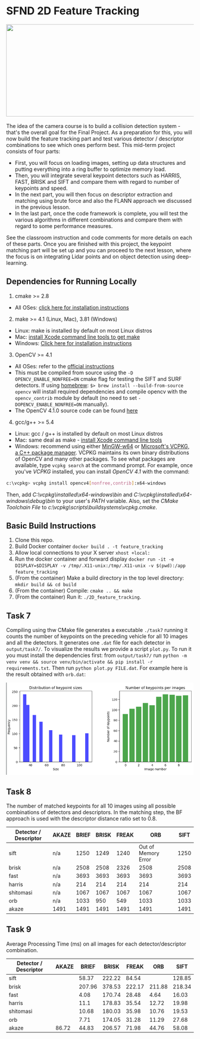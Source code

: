 # SFND 2D Feature Tracking

<img src="images/keypoints.png" width="820" height="248" />

The idea of the camera course is to build a collision detection system - that's the overall goal for the Final Project. As a preparation for this, you will now build the feature tracking part and test various detector / descriptor combinations to see which ones perform best. This mid-term project consists of four parts:

* First, you will focus on loading images, setting up data structures and putting everything into a ring buffer to optimize memory load. 
* Then, you will integrate several keypoint detectors such as HARRIS, FAST, BRISK and SIFT and compare them with regard to number of keypoints and speed. 
* In the next part, you will then focus on descriptor extraction and matching using brute force and also the FLANN approach we discussed in the previous lesson. 
* In the last part, once the code framework is complete, you will test the various algorithms in different combinations and compare them with regard to some performance measures. 

See the classroom instruction and code comments for more details on each of these parts. Once you are finished with this project, the keypoint matching part will be set up and you can proceed to the next lesson, where the focus is on integrating Lidar points and on object detection using deep-learning. 

## Dependencies for Running Locally
1. cmake >= 2.8
 * All OSes: [click here for installation instructions](https://cmake.org/install/)

2. make >= 4.1 (Linux, Mac), 3.81 (Windows)
 * Linux: make is installed by default on most Linux distros
 * Mac: [install Xcode command line tools to get make](https://developer.apple.com/xcode/features/)
 * Windows: [Click here for installation instructions](http://gnuwin32.sourceforge.net/packages/make.htm)

3. OpenCV >= 4.1
 * All OSes: refer to the [official instructions](https://docs.opencv.org/master/df/d65/tutorial_table_of_content_introduction.html)
 * This must be compiled from source using the `-D OPENCV_ENABLE_NONFREE=ON` cmake flag for testing the SIFT and SURF detectors. If using [homebrew](https://brew.sh/): `$> brew install --build-from-source opencv` will install required dependencies and compile opencv with the `opencv_contrib` module by default (no need to set `-DOPENCV_ENABLE_NONFREE=ON` manually). 
 * The OpenCV 4.1.0 source code can be found [here](https://github.com/opencv/opencv/tree/4.1.0)

4. gcc/g++ >= 5.4
  * Linux: gcc / g++ is installed by default on most Linux distros
  * Mac: same deal as make - [install Xcode command line tools](https://developer.apple.com/xcode/features/)
  * Windows: recommend using either [MinGW-w64](http://mingw-w64.org/doku.php/start) or [Microsoft's VCPKG, a C++ package manager](https://docs.microsoft.com/en-us/cpp/build/install-vcpkg?view=msvc-160&tabs=windows). VCPKG maintains its own binary distributions of OpenCV and many other packages. To see what packages are available, type `vcpkg search` at the command prompt. For example, once you've _VCPKG_ installed, you can install _OpenCV 4.1_ with the command:
```bash
c:\vcpkg> vcpkg install opencv4[nonfree,contrib]:x64-windows
```
Then, add *C:\vcpkg\installed\x64-windows\bin* and *C:\vcpkg\installed\x64-windows\debug\bin* to your user's _PATH_ variable. Also, set the _CMake Toolchain File_ to *c:\vcpkg\scripts\buildsystems\vcpkg.cmake*.


## Basic Build Instructions

1. Clone this repo.
2. Build Docker container `docker build . -t feature_tracking`
3. Allow local connections to your X server `xhost +local:`
4. Run the docker container and forward display `docker run -it -e DISPLAY=$DISPLAY -v /tmp/.X11-unix:/tmp/.X11-unix -v $(pwd):/app feature_tracking`
5. (From the container) Make a build directory in the top level directory: `mkdir build && cd build`
6. (From the container) Compile: `cmake .. && make`
7. (From the container) Run it: `./2D_feature_tracking`.


## Task 7 

Compiling using thw CMake file generates a executable `./task7` running it counts the number of keypoints on the preceding vehicle for all 10 images and all the detectors. It generates one `.dat` file for each detector in `output/task7/`. To visualize the results we provide a script `plot.py`. To run it you must install the dependencies first: from `output/task7/` run `python -m venv venv && source venv/bin/activate && pip install -r requirements.txt`. Then run `python plot.py FILE.dat`. For example here is the result obtained with `orb.dat`: 

<img src="images/orb-detector.png" width="820" height="248" />


## Task 8

The number of matched keypoints for all 10 images using all possible combinations of detectors and descriptors. In the matching step, the BF approach is used with the descriptor distance ratio set to 0.8. 

| Detector / Descriptor | AKAZE | BRIEF | BRISK | FREAK | ORB | SIFT |
|---|---|---|---|---|---|---|
| sift | n/a | 1250 | 1249 | 1240 | Out of Memory Error | 1250 |
| brisk | n/a | 2508 | 2508 | 2326 | 2508 | 2508 |
| fast | n/a  | 3693 | 3693 | 3693 | 3693 | 3693 |
| harris | n/a | 214 | 214 | 214 | 214 | 214 |
| shitomasi | n/a | 1067 | 1067 | 1067 | 1067 | 1067 |
| orb |n/a  | 1033 | 950 | 549 | 1033 | 1033 |
| akaze | 1491 | 1491 | 1491 | 1491 | 1491 | 1491 |

## Task 9

Average Processing Time (ms) on all images for each detector/descriptor combination.

| Detector / Descriptor | AKAZE | BRIEF | BRISK | FREAK | ORB | SIFT |
|---|---|---|---|---|---|---|
| sift |  | 58.37 | 222.22 | 84.54 |  | 128.85 |
| brisk |  | 207.96 | 378.53 | 222.17 | 211.88 | 218.34 |
| fast |  | 4.08 | 170.74 | 28.48 | 4.64 | 16.03 |
| harris |  | 11.1 | 178.83 | 35.54 | 12.72 | 19.98 |
| shitomasi |  | 10.68 | 180.03 | 35.98 | 10.76 | 19.53 |
| orb |  | 7.71 | 174.05 | 31.28 | 11.29 | 27.68 |
| akaze | 86.72 | 44.83 | 206.57 | 71.98 | 44.76 | 58.08 |

